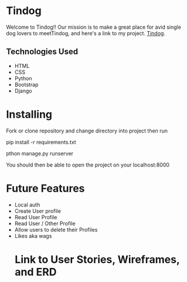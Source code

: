 <h1>Tindog</h1>
Welcome to Tindog!! Our mission is to make a great place for avid single dog lovers to meet<a>Tindog</a>, and here's a link to my project. <a href="https://github.com/DBenav27/Project-3">Tindog</a>.

<h2>Technologies Used</h2>
<ul>
<li>HTML</li>
<li>CSS</li>
<li>Python</li>
<li>Bootstrap</li>
<li>Django</li>
</ul>

<h1>Installing</h1>
<p>Fork or clone repository and change directory into project then run</p>
<p>pip install -r requirements.txt</p>
<p>pthon manage.py runserver</p>
<p>You should then be able to open the project on your localhost:8000</p>


<h1>Future Features</h1>
<ul>
<li>Local auth</li>
<li>Create User profile</li>
<li>Read User Profile</li>
<li>Read User / Other Profile</li>
<li>Allow users to delete their Profiles</li>
<li>Likes aka wags</li>

<h1>Link to User Stories, Wireframes, and ERD</h1>
<a href="https://trello.com/b/qKayYZMI/project-3>Trello</a>

<li>Likes aka wags</li>
